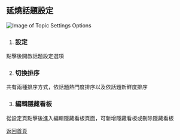 ## 延燒話題設定

![Image of Topic Settings Options](../v1/images/topic_settings.png) 

1. ### 設定
點擊後開啟話題設定選項

2. ### 切換排序
共有兩種排序方式，依話題熱門度排序以及依話題新鮮度排序

3. ### 編輯隱藏看板
從設定頁點擊後進入編輯隱藏看板頁面，可新增隱藏看板或刪除隱藏看板  
  
[返回首頁](https://kimieno.github.io/android.pitt) 